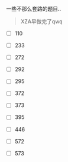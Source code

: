 一些不那么套路的题目..

> XZA早做完了qwq

- [ ] 110

- [ ] 233

- [ ] 272

- [ ] 292

- [ ] 295

- [ ] 372

- [ ] 373

- [ ] 395

- [ ] 446

- [ ] 572

- [ ] 573
